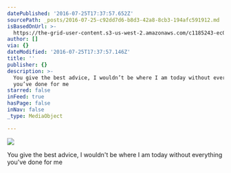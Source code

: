 ```yaml
---
datePublished: '2016-07-25T17:37:57.652Z'
sourcePath: _posts/2016-07-25-c92dd7d6-b8d3-42a8-8cb3-194afc591912.md
isBasedOnUrl: >-
  https://the-grid-user-content.s3-us-west-2.amazonaws.com/c1185243-ec06-49e4-bbbf-a8a7712e3b0b.jpg
author: []
via: {}
dateModified: '2016-07-25T17:37:57.146Z'
title: ''
publisher: {}
description: >-
  You give the best advice, I wouldn’t be where I am today without everything
  you’ve done for me
starred: false
inFeed: true
hasPage: false
inNav: false
_type: MediaObject

---
```

![](https://the-grid-user-content.s3-us-west-2.amazonaws.com/c1185243-ec06-49e4-bbbf-a8a7712e3b0b.jpg)

You give the best advice, I wouldn't be where I am today without everything you've done for me